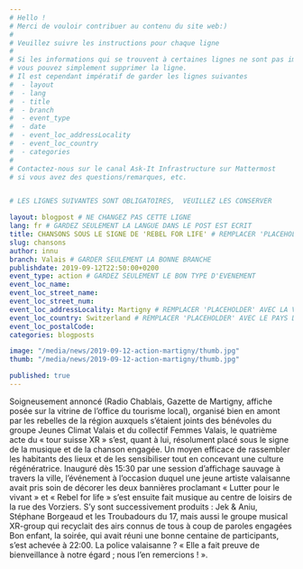 ```yaml
---
# Hello !
# Merci de vouloir contribuer au contenu du site web:)
#
# Veuillez suivre les instructions pour chaque ligne
#
# Si les informations qui se trouvent à certaines lignes ne sont pas importantes
# vous pouvez simplement supprimer la ligne.
# Il est cependant impératif de garder les lignes suivantes
#  - layout
#  - lang
#  - title
#  - branch
#  - event_type
#  - date
#  - event_loc_addressLocality
#  - event_loc_country
#  - categories
#
# Contactez-nous sur le canal Ask-It Infrastructure sur Mattermost
# si vous avez des questions/remarques, etc.


# LES LIGNES SUIVANTES SONT OBLIGATOIRES,  VEUILLEZ LES CONSERVER

layout: blogpost # NE CHANGEZ PAS CETTE LIGNE
lang: fr # GARDEZ SEULEMENT LA LANGUE DANS LE POST EST ECRIT
title: CHANSONS SOUS LE SIGNE DE 'REBEL FOR LIFE' # REMPLACER 'PLACEHOLDER' AVEC LE TITRE DE VOTRE POST
slug: chansons
author: innu
branch: Valais # GARDER SEULEMENT LA BONNE BRANCHE
publishdate: 2019-09-12T22:50:00+0200
event_type: action # GARDEZ SEULEMENT LE BON TYPE D'EVENEMENT
event_loc_name:
event_loc_street_name:
event_loc_street_num:
event_loc_addressLocality: Martigny # REMPLACER 'PLACEHOLDER' AVEC LA VILLE DANS LAQUELLE L'EVENEMENT A LIEU
event_loc_country: Switzerland # REMPLACER 'PLACEHOLDER' AVEC LE PAYS DANS LAQUELLE L'EVENEMENT A LIEU
event_loc_postalCode:
categories: blogposts

image: "/media/news/2019-09-12-action-martigny/thumb.jpg"
thumb: "/media/news/2019-09-12-action-martigny/thumb.jpg"

published: true
---
```


Soigneusement annoncé (Radio Chablais, Gazette de Martigny, affiche posée sur la vitrine de l’office du tourisme local), organisé bien en amont par les rebelles de la région auxquels s’étaient joints des bénévoles du groupe Jeunes Climat Valais et du collectif Femmes Valais, le quatrième acte du « tour suisse XR » s’est, quant à lui, résolument placé sous le signe de la musique et de la chanson engagée. Un moyen efficace de rassembler les habitants des lieux et de les sensibiliser tout en concevant une culture régénératrice.
Inauguré dès 15:30 par une session d’affichage sauvage à travers la ville, l’événement à l’occasion duquel une jeune artiste valaisanne avait pris soin de décorer les deux bannières proclamant « Lutter pour le vivant » et « Rebel for life » s’est ensuite fait musique au centre de loisirs de la rue des Vorziers. S’y sont successivement produits : Jek & Aniu, Stéphane Borgeaud et les Troubadours du 17, mais aussi le groupe musical XR-group qui recyclait des airs connus de tous à coup de paroles engagées
Bon enfant, la soirée, qui avait réuni une bonne centaine de participants, s’est achevée à 22:00. La police valaisanne ? « Elle a fait preuve de bienveillance à notre égard ; nous l’en remercions ! ».
